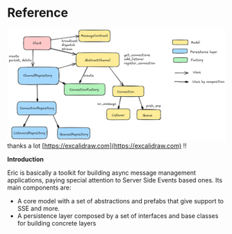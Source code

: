 <a id="reference"></a>

# Reference

![image](_static/overview.png)
thanks a lot [https://excalidraw.com](https://excalidraw.com) !!
<br/>

**Introduction**

Eric is basically a toolkit for building async message management applications, paying special attention to Server Side Events based ones.
Its main components are:

* A core model with a set of abstractions and prefabs that give support to SSE and more.
* A persistence layer composed by a set of interfaces and base classes for building concrete layers
